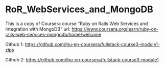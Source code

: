 # RoR_WebServices_and_MongoDB
This is a copy of Coursera course "Ruby on Rails Web Services and Integration with MongoDB"
url: https://www.coursera.org/learn/ruby-on-rails-web-services-mongodb/home/welcome

Github 1: https://github.com/jhu-ep-coursera/fullstack-course3-module1-zips

Github 2: https://github.com/jhu-ep-coursera/fullstack-course3-module1
